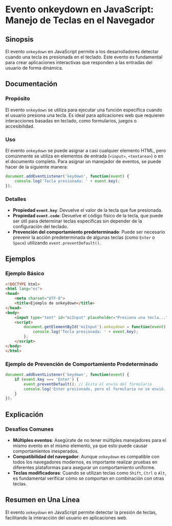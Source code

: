 <!--
Meta Description: # Evento onkeydown en JavaScript: Manejo de Teclas en el Navegador ## Sinopsis El evento `onkeydown` en JavaScript permite a los desarrolladores detec...
Meta Keywords: event, onkeydown, evento, teclas, tecla
-->

# Evento onkeydown en JavaScript: Manejo de Teclas en el Navegador

## Sinopsis
El evento `onkeydown` en JavaScript permite a los desarrolladores detectar cuando una tecla es presionada en el teclado. Este evento es fundamental para crear aplicaciones interactivas que responden a las entradas del usuario de forma dinámica.

## Documentación

### Propósito
El evento `onkeydown` se utiliza para ejecutar una función específica cuando el usuario presiona una tecla. Es ideal para aplicaciones web que requieren interacciones basadas en teclado, como formularios, juegos o accesibilidad.

### Uso
El evento `onkeydown` se puede asignar a casi cualquier elemento HTML, pero comúnmente se utiliza en elementos de entrada (`<input>`, `<textarea>`) o en el documento completo. Para asignar un manejador de eventos, se puede hacer de la siguiente manera:

```javascript
document.addEventListener('keydown', function(event) {
    console.log('Tecla presionada: ' + event.key);
});
```

### Detalles
- **Propiedad `event.key`**: Devuelve el valor de la tecla que fue presionada.
- **Propiedad `event.code`**: Devuelve el código físico de la tecla, que puede ser útil para determinar teclas específicas sin depender de la configuración del teclado.
- **Prevención del comportamiento predeterminado**: Puede ser necesario prevenir la acción predeterminada de algunas teclas (como `Enter` o `Space`) utilizando `event.preventDefault()`.

## Ejemplos

### Ejemplo Básico

```html
<!DOCTYPE html>
<html lang="es">
<head>
    <meta charset="UTF-8">
    <title>Ejemplo de onkeydown</title>
</head>
<body>
    <input type="text" id="miInput" placeholder="Presiona una tecla...">
    <script>
        document.getElementById('miInput').onkeydown = function(event) {
            console.log('Tecla presionada: ' + event.key);
        };
    </script>
</body>
</html>
```

### Ejemplo de Prevención de Comportamiento Predeterminado

```javascript
document.addEventListener('keydown', function(event) {
    if (event.key === 'Enter') {
        event.preventDefault(); // Evita el envío del formulario
        console.log('Enter presionado, pero el formulario no se envió.');
    }
});
```

## Explicación

### Desafíos Comunes
- **Múltiples eventos**: Asegúrate de no tener múltiples manejadores para el mismo evento en el mismo elemento, ya que esto puede causar comportamientos inesperados.
- **Compatibilidad del navegador**: Aunque `onkeydown` es compatible con todos los navegadores modernos, es importante realizar pruebas en diferentes plataformas para asegurar un comportamiento uniforme.
- **Teclas modificadoras**: Cuando se utilizan teclas como `Shift`, `Ctrl` o `Alt`, es fundamental verificar cómo se comportan en combinación con otras teclas.

## Resumen en Una Línea
El evento `onkeydown` en JavaScript permite detectar la presión de teclas, facilitando la interacción del usuario en aplicaciones web.